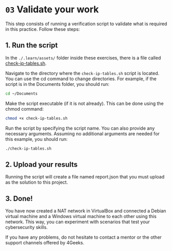 # `03` Validate your work

This step consists of running a verification script to validate what is required in this practice. Follow these steps:

## 1. Run the script

In the `./.learn/assets/` folder inside these exercises, there is a file called [check-ip-tables.sh](https://github.com/breatheco-de/iptables-blocking-practice/blob/master/.learn/assets/check-ip-tables.sh).

Navigate to the directory where the `check-ip-tables.sh` script is located. You can use the cd command to change directories. For example, if the script is in the Documents folder, you should run:

```sh
cd ~/Documents
```

Make the script executable (if it is not already). This can be done using the chmod command:

```sh
chmod +x check-ip-tables.sh
```

Run the script by specifying the script name. You can also provide any necessary arguments. Assuming no additional arguments are needed for this example, you should run:

```sh
./check-ip-tables.sh
```

## 2. Upload your results

Running the script will create a file named report.json that you must upload as the solution to this project.

## 3. Done!

You have now created a NAT network in VirtualBox and connected a Debian virtual machine and a Windows virtual machine to each other using this network. This way, you can experiment with scenarios that test your cybersecurity skills.

If you have any problems, do not hesitate to contact a mentor or the other support channels offered by 4Geeks.
